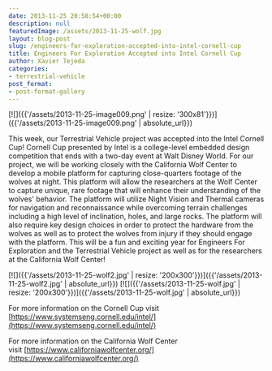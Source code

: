 ```yaml
---
date: 2013-11-25 20:58:54+00:00
description: null
featuredImage: /assets/2013-11-25-wolf.jpg
layout: blog-post
slug: /engineers-for-exploration-accepted-into-intel-cornell-cup
title: Engineers For Exploration Accepted into Intel Cornell Cup
author: Xavier Tejeda
categories:
- terrestrial-vehicle
post_format:
- post-format-gallery
---
```

[![]({{'/assets/2013-11-25-image009.png' | resize: '300x81'}})]({{'/assets/2013-11-25-image009.png' | absolute_url}})

This week, our Terrestrial Vehicle project was accepted into the Intel Cornell Cup! Cornell Cup presented by Intel is a college-level embedded design competition that ends with a two-day event at Walt Disney World. For our project, we will be working closely with the California Wolf Center to develop a mobile platform for capturing close-quarters footage of the wolves at night. This platform will allow the researchers at the Wolf Center to capture unique, rare footage that will enhance their understanding of the wolves' behavior. The platform will utilize Night Vision and Thermal cameras for navigation and reconnaissance while overcoming terrain challenges including a high level of inclination, holes, and large rocks. The platform will also require key design choices in order to protect the hardware from the wolves as well as to protect the wolves from injury if they should engage with the platform. This will be a fun and exciting year for Engineers For Exploration and the Terrestrial Vehicle project as well as for the researchers at the California Wolf Center!

[![]({{'/assets/2013-11-25-wolf2.jpg' | resize: '200x300'}})]({{'/assets/2013-11-25-wolf2.jpg' | absolute_url}})
[![]({{'/assets/2013-11-25-wolf.jpg' | resize: '200x300'}})]({{'/assets/2013-11-25-wolf.jpg' | absolute_url}})

For more information on the Cornell Cup visit [https://www.systemseng.cornell.edu/intel/](https://www.systemseng.cornell.edu/intel/)

For more information on the California Wolf Center visit [https://www.californiawolfcenter.org/](https://www.californiawolfcenter.org/)

